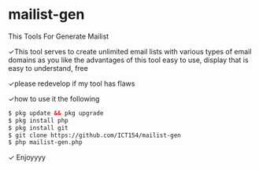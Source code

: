 # mailist-gen
This Tools For Generate Mailist 

✓This tool serves to create unlimited email lists with various types of email domains as you like
the advantages of this tool easy to use, display that is easy to understand, free 

✓please redevelop if my tool has flaws

✓how to use it the following

```html
$ pkg update && pkg upgrade
$ pkg install php
$ pkg install git
$ git clone https://github.com/ICT154/mailist-gen
$ php mailist-gen.php
```

✓ Enjoyyyy
